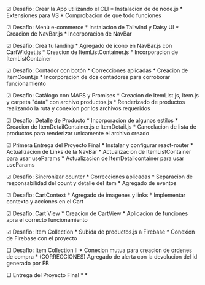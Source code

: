 ☑ Desafío: Crear la App utilizando el CLI 
    * Instalacion de de node.js
    * Extensiones para VS
    * Comprobacion de que todo funciones

☑ Desafío: Menú e-commerce
    * Instalacion de Tailwind y Daisy UI
    * Creacion de NavBar.js
    * Incorporacion de NavBar

☑ Desafío: Crea tu landing
    * Agregado de icono en NavBar.js con CartWidget.js
    * Creacion de ItemListContainer.js
    * Incorporacion de ItemListContainer

☑ Desafío: Contador con botón
    * Correcciones aplicadas
    * Creacion de ItemCount.js
    * Incorporacion de dos contadores para corroborar funcionamiento

☑ Desafío: Catálogo con MAPS y Promises
    * Creacion de ItemList.js, Item.js y carpeta "data" con archivo productos.js
    * Renderizado de productos realizando la ruta y conexion por los archivos requeridos

☑ Desafío: Detalle de Producto
    * Incorporacion de algunos estilos
    * Creacion de ItemDetailContainer.js e ItemDetail.js
    * Cancelacion de lista de productos para renderizar unicamente el archivo creado

☑ Primera Entrega del Proyecto Final
    * Instalar y configurar react-router
    * Actualizacion de Links de la NavBar
    * Actualizacion de ItemListContainer para usar useParams
    * Actualizacion de ItemDetailcontainer para usar useParams

☑ Desafío: Sincronizar counter
    * Correcciones aplicadas
    * Separacion de responsabilidad del count y detalle del item 
    * Agregado de eventos

☑ Desafío: CartContext
    * Agregado de imagenes y links
    * Implementar contexto y acciones en el Cart

☑ Desafío: Cart View
    * Creacion de CartView
    * Aplicacion de funciones apra el correcto funcionamiento

☑ Desafío: Item Collection
    * Subida de productos.js a Firebase
    * Conexion de Firebase con el proyecto

□ Desafío: Item Collection II
    * Conexion mutua para creacion de ordenes de compra
    * (CORRECCIONES) Agregado de alerta con la devolucion del id generado por FB

□ Entrega del Proyecto Final
    * 
    * 